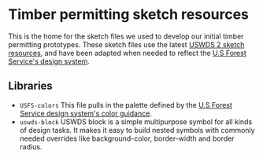 # Timber permitting sketch resources

This is the home for the sketch files we used to develop our initial timber permitting prototypes. These sketch files use the latest [USWDS 2 sketch resources](https://designsystem.digital.gov/documentation/designers/), and have been adapted when needed to reflect the [U.S Forest Service's design system](https://nciinc.github.io/fs-fork-uswds-site/).

## Libraries
* `USFS-colors` This file pulls in the palette defined by the [U.S Forest Service design system's color guidance](https://nciinc.github.io/fs-fork-uswds-site/components/colors/).
* `uswds-block` USWDS block is a simple multipurpose symbol for all kinds of design tasks. It makes it easy to build nested symbols with commonly needed overrides like background-color, border-width and border radius. 

